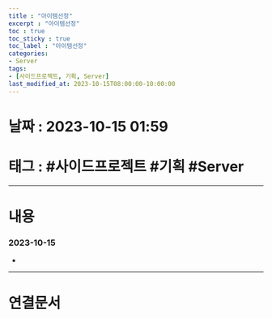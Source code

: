 ```yaml
---
title : "아이템선정"
excerpt : "아이템선정"
toc : true
toc_sticky : true
toc_label : "아이템선정"
categories:
- Server
tags:
- [사이드프로젝트, 기획, Server]
last_modified_at: 2023-10-15T08:00:00-10:00:00
---
```


# 날짜 : 2023-10-15 01:59

# 태그 : #사이드프로젝트 #기획 #Server
---

# 내용

### 2023-10-15
- 

---

# 연결문서
